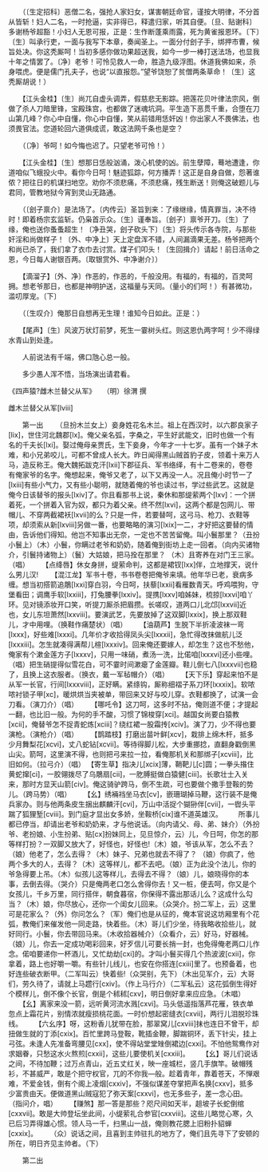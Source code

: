 <!-- { "loadSidebar": true } -->
　　（〔生定招科〕恶僧二名，强抢人家妇女，谋害朝廷命官，谨按大明律，不分首从皆斩！妇人二名，一时抢逼，实非得已，释遣归家，听其自便。〔旦、贴谢科〕多谢杨爷超豁！小妇人无恩可报，正是：生作断蓬乘雨露，死为黄雀报恩环。〔下〕〔生〕叫承行吏，一面与我写下本章，奏闻圣上。一面分付刽子手，绑押市曹，候旨处决。你这秃厮呵！当初多感你做功果超送我，如今一步一棒打送法场，也显我十年之情罢了。〔净〕老爷！可怜见救人一命，胜造九级浮图。休道我佛如来，杀身喂虎。便是儒门孔夫子，也说“以直报怨。”望爷饶恕了贫僧两条草命！〔生〕这秃厮胡说！） 

　　【江头金桂】〔生〕尚兀自虚头调弄，假慈悲无影踪。把莲花贝叶律法宗风，倒做了杀人刀暗里锋，宝殿珠宫，也都做了迷魂坑洞。平生造下恶贯千重，合堕在刀山第几峰？你心中自懂，你心中自懂，笑从前错用恁奸凶！你出家人不畏佛法，也须畏官法。您道轮回六道俱成谎，敢这法网千条也是空？ 

　　（〔净〕爷呵！如今悔也迟了。只望老爷可怜！） 

　　【江头金桂】〔生〕想那日恁般汹涌，泼心机使的凶。前生孽障，蓦地遭逢，你道咱似飞蛾投火中。看你今日呵！魅迹狐踪，何方播弄！这正是自身自做，怨著谁侬？把往日的机谋扫地空。劝你不须悲痛，不须悲痛，残生断送！则俺这破题儿与君同，管教地狱今宵到灵山无路通。 

　　（〔刽子禀介〕是法场了。〔内传云〕圣旨到来：了缘继缘，情真罪当，决不待时！即着杨宗玄监斩。仍枭首示众。〔生〕谨奉旨。〔刽子〕禀爷开刀。〔生〕了缘，俺也送你蚤蚤超生！〔净丑哭，刽子砍头下〕〔生〕将头传示各寺院，与那些奸淫和尚做样子！〔外、中净上〕天上定盘浑不错，人间漏滴果无差。杨爷把两个和尚已杀了，我们拿了衣巾去讨赏。煤子们叩头！〔生回揖介〕请起！前日活命之恩，今日每人谢银百两。〔取银赏外、中净谢介〕） 

　　【滴溜子】〔外、净〕作恶的，作恶的，千般没用。有福的，有福的，百灵呵拥。想老爷那日，也都是神明护送，这福量与天同。（量小的们呵！）有甚微功，滥叨厚宠。〔下〕 

　　（〔生叹介〕俺那日自想再无生理！谁知今日如此。正是：） 

　　【尾声】〔生〕风波万状灯前梦，死生一霎树头红。则这恩仇两字呵！少不得绿水青山到处逢。 

　　人前说法有千端，佛口虺心总一般。 

　　多少愚人浑不悟，当场演出请君看。



《四声猿?雌木兰替父从军》　　（明）徐渭 撰

雌木兰替父从军[lviii] 

　　第一出 
　　（旦扮木兰女上）妾身姓花名木兰。祖上在西汉时，以六郡良家子[lix]，世住河北魏郡[lx]。俺父亲名弧，字桑之，平生好武能文，旧时也做一个有名的千夫长[lxi]。娶过俺母亲贾氏，生下妾身，今年才一十七岁。虽有一个妹子木难，和小兄弟咬儿，可都不曾成人长大。昨日闻得黑山贼首豹子皮，领着十来万人马，造反称王。俺大魏拓跋克汗[lxii]下郡征兵、军书络绎，有十二卷来的，卷卷有俺家爷的名字。俺想起来，俺爷又老了，以下又再没一人。况且俺小时节一了[lxiii]有些小气力，又有些小聪明，就随着俺的爷也读过书，学过些武艺。这就是俺今日该替爷的报头[lxiv]了。你且看那书上说，秦休和那缇萦两个[lxv]：一个拼着死，一个拼着入官为奴，都只为着父亲。终不然[lxvi]，这两个都是包网儿、带帽儿、不穿两截裙袄[lxvii]的么？只是一件，若要替呵，这弓马、枪刀、衣鞋等项，却须索从新[lxviii]另做一番，也要略略的演习[lxix]一二，才好把这要替的情由，告诉他们得知。他岂不知事出无奈，一定也不苦苦留俺。叫小鬟那里？（丑扮小鬟上）（木）小鬟，你瞒过老爷和奶奶，随着俺到街坊上走一回者。（向内买诸物介，引鬟持诸物上）（鬟）大姑娘，把马拴在那里？ （木）且寄养在对门王三家。（唱） 
　　【点绛唇】休女身拼，缇萦命判，这都是裙钗[lxx]伴，立地撑天，说什么男儿汉! 
　　【混江龙】军书十卷，书书卷卷把俺爷来填。他年华已老，衰病多缠。想当初搭箭追鵰[lxxi]穿白羽，今日呵，扶藜[lxxii]看雁数青天。呼鸡喂狗，守堡看田；调鹰手软[lxxiii]，打兔腰拳[lxxiv]。提携[lxxv]咱姊妹，梳掠[lxxvi]咱丫环。见对镜添妆开口笑，听提刀厮杀把眉攒。长嗟叹，道两口儿北邙[lxxvii]近也，女儿东坦萧然[lxxviii]。要演武艺，先要放掉了这双脚[lxxix]，换上那双鞋儿，才中用哩。（换鞋作痛楚状）（唱） 
　　【油葫芦】生脱下半折凌波袜一弯[lxxx]，好些难[lxxxi]。几年价才收拾得凤头尖[lxxxii]，急忙得改抹做航儿泛[lxxxiii]。怎生就凑得满帮儿楦[lxxxiv]。回来俺还要嫁人，却怎生？这也不愁他，俺家有个漱金莲方子[lxxxv]，只用一味硝，煮汤一洗，比偌咱[lxxxvi]还小些哩。（唱）把生硝提得似雪花白，可不霎时间漱瘪了金莲瓣。鞋儿倒七八[lxxxvii]也稳了，且换上这衣服者。（换衣，戴一军毡帽介）（唱） 
　　【天下乐】穿起来怕不是从军一长官，行间[lxxxviii]，正好瞒。紧绦钩，厮称细褶子系刀环[lxxxix]。软哝哝衬锁子甲[xc]，暖烘烘当夹被单，带回来又好与咬儿穿。衣鞋都换了，试演一会刀看。（演刀介）（唱） 
　　【哪吒令】这刀呵，这多时不拈，俺则道不便；才提起一翻，也比旧一般。为何的手不酸，习惯了锦梭穿[xci]。越国女尚要白猿教[xcii]，俺替爷怎不捉青蛇炼[xciii]？绕红裙一股霜抟[xciv]。演了刀，少不得也要演枪。（演枪介）（唱） 
　　【鹊踏枝】打磨出苗叶鲜[xcv]，栽排上绵木杆，抵多少月舞梨花[xcvi]，丈八蛇钻[xcvii]。等待得脚儿松，大步重挪捻，直翻身戳倒黑山尖。箭呵，这里演不得，也则把弓来拉一拉，看俺那机关和那绑子[xcviii]，比旧如何。（拉弓介）（唱） 【寄生草】指决儿[xcix]薄，鞘靶儿[c]圆；一拳头揝住黄蛇撺[ci]，一胶翎拨尽了乌鵰扇[cii]，一肐膊挺做白猿健[ciii]。长歌壮士入关来，那时方显天山箭[civ]。俺这骑驴跨马，倒不生疏，可也要做个撒手登鞍的势儿。（跨马势）（唱） 
　　【幺】绣裲裆坐马衣[cv]，嵌珊瑚掉马鞭，这行装不是俺兵家办。则与他两条皮生捆出麒麟汗[cvi]，万山中活捉个猢狲伴[cvii]，一辔头平踹了狐狸堑[cviii]。到门庭才显出女多娇，坐鞍桥[cix]谁不道英雄汉。 
　　所事儿都已停当，却请出老爷和奶奶来，才与他说话。（向内请父、母、弟、妹介）（外扮爷、老扮娘、小生扮弟、贴[cx]扮妹同上，见旦惊介，云）儿，今日呵，你怎的那等样打扮？一双脚又放大了，好怪也，好怪也!（木）娘，爷该从军，怎么不去？（娘）他老了，怎么去得？（木）妹子、兄弟也就去不得了？ （娘）你疯了，他两个多大的人，去得？（木）这等样儿，都不去吧。（娘）正为此没个法儿，你的爷急得要上吊。（木）似孩儿这等样儿，去得去不得？（娘）儿，娘晓得你的本事，去倒去得。（哭介）只是俺两老口怎么舍得你去！又一桩，便去呵，你又是个女孩儿，千乡万里，同行搭伴，朝食暮宿，你保得不露出那话儿么？这成什么勾当？（木）娘，你尽放心，还你一个闺女儿回来。（众哭介。扮二军上，云）这里可是花家么？（外）你问怎么？（军）俺们也是从征的，俺本官说这坊厢里有个花弧，教俺们来催发他一同走路，快着些。（木）哥儿们少坐，待我略收拾些儿，就好同行。小鬟，你去带回马来。（木收拾器械介）（众看介，云）好马，好器械。（娘）儿，你去一定成功喝彩回来，好歹信儿可要长捎一封，也免得俺老两口儿作念。偌咱要递你一杯酒儿，又忙劫劫[cxi]的。才叫小鬟买得几个热波波[cxii]，你拿着，路上也好嚼一嚼。有些针儿线儿，也安在你搭连[cxiii]里了。也预备着，也好连些破衣断甲。（二军叫云）快着些!（众哭别，先下）（木出见军介，云）大哥们，劳久待了，请就上马趱行[cxiv]。（作上马行介）（二军私云）这花弧倒生得好个模样儿，倒不像个长官，倒是个秫秫[cxv]，明日倒好拿来应应急。（木唱） 
　　【幺】离家来没一箭，远听黄河流水溅[cxvi]。马头低遥指落芦花雁，铁衣单忽点上霜花片，别情浓就瘦损桃花面。一时价想起密缝衣[cxvii]，两行儿泪脱珍珠线。 
　　【六幺序】呀，这粉香儿犹带在脸，那翠窝儿[cxviii]抹也连日不曾干，却扭做生就的丁添[cxix]。百忙里跨马登鞍，靴插金鞭，脚踹铜环，丢下针尖，挂上弓弦。未逢人先准备弯腰见[cxx]，使不得站堂堂矬倒裙边[cxxi]。不怕他鸳鸯作对求姻眷，只愁这水火熬煎[cxxii]，这些儿要使机关[cxxiii]。 
　　【幺】哥儿们说话之间，不待加鞭；过万点青山，近五丈红关，映一座城栏，竖几手旗竿。破帽残衫，不甚威严，敢是个把守权官，兀的不你我—般。趁着青年，靠着苍天，不惮艰难，不爱金钱，倒有个阁上凌烟[cxxiv]，不强似谋差夺掌把声名换[cxxv]，抵多少富贵由天。便做道黑山贼寇犯了弥天案[cxxvi]，也无多些子，差一念心田。 （指问介，唱） 
　　【赚煞】那一答是那些？咫尺间如天半，趄坡子长蛇倒绾[cxxvii]。敢是大帅登坛坐此间，小缇萦礼合参官[cxxviii]。这些儿略觉心寒，久已后习弄得雄心惯。领人马一千，扫黑山一战，俺则教花腮上旧粉扑貂蝉[cxxix]。 
　　（众）说话之间，且喜到主帅驻扎的地方了，俺们且先寻下了安顿的所在，明日齐见主帅者。（下） 

　　第二出 

